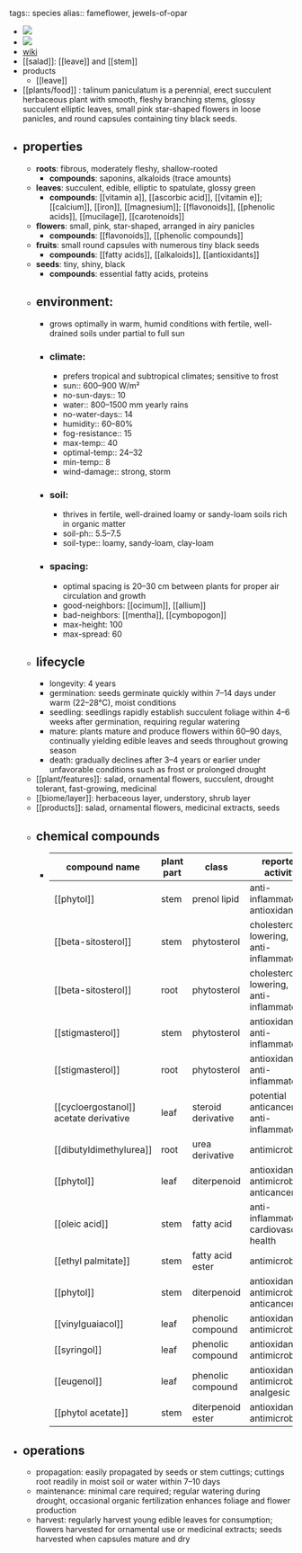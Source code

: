 tags:: species
alias:: fameflower, jewels-of-opar

- ![](https://peach-geographical-bat-397.mypinata.cloud/ipfs/QmY78iNwt1QHjrTNxNimphV6v59CcoRL6b8D2MTs9pkSQY)
- ![](https://peach-geographical-bat-397.mypinata.cloud/ipfs/QmXvCqv7LfM7Dtazh8YhL9agQWYV72bB34vx9erk6m81dy)
- [wiki](https://en.wikipedia.org/wiki/Talinum_paniculatum)
- [[salad]]: [[leave]] and [[stem]]
- products
	- [[leave]]
- [[plants/food]] : talinum paniculatum is a perennial, erect succulent herbaceous plant with smooth, fleshy branching stems, glossy succulent elliptic leaves, small pink star-shaped flowers in loose panicles, and round capsules containing tiny black seeds.
- ## properties
	- **roots**: fibrous, moderately fleshy, shallow-rooted
		- **compounds**: saponins, alkaloids (trace amounts)
	- **leaves**: succulent, edible, elliptic to spatulate, glossy green
		- **compounds**: [[vitamin a]], [[ascorbic acid]], [[vitamin e]]; [[calcium]], [[iron]], [[magnesium]]; [[flavonoids]], [[phenolic acids]], [[mucilage]], [[carotenoids]]
	- **flowers**: small, pink, star-shaped, arranged in airy panicles
		- **compounds**: [[flavonoids]], [[phenolic compounds]]
	- **fruits**: small round capsules with numerous tiny black seeds
		- **compounds**: [[fatty acids]], [[alkaloids]], [[antioxidants]]
	- **seeds**: tiny, shiny, black
		- **compounds**: essential fatty acids, proteins
	- ## environment:
		- grows optimally in warm, humid conditions with fertile, well-drained soils under partial to full sun
		- ### climate:
			- prefers tropical and subtropical climates; sensitive to frost
			- sun:: 600–900 W/m²
			- no-sun-days:: 10
			- water:: 800–1500 mm yearly rains
			- no-water-days:: 14
			- humidity:: 60–80%
			- fog-resistance:: 15
			- max-temp:: 40
			- optimal-temp:: 24–32
			- min-temp:: 8
			- wind-damage:: strong, storm
		- ### soil:
			- thrives in fertile, well-drained loamy or sandy-loam soils rich in organic matter
			- soil-ph:: 5.5–7.5
			- soil-type:: loamy, sandy-loam, clay-loam
		- ### spacing:
			- optimal spacing is 20–30 cm between plants for proper air circulation and growth
			- good-neighbors: [[ocimum]], [[allium]]
			- bad-neighbors: [[mentha]], [[cymbopogon]]
			- max-height: 100
			- max-spread: 60
	- ## lifecycle
		- longevity: 4 years
		- germination: seeds germinate quickly within 7–14 days under warm (22–28°C), moist conditions
		- seedling: seedlings rapidly establish succulent foliage within 4–6 weeks after germination, requiring regular watering
		- mature: plants mature and produce flowers within 60–90 days, continually yielding edible leaves and seeds throughout growing season
		- death: gradually declines after 3–4 years or earlier under unfavorable conditions such as frost or prolonged drought
	- [[plant/features]]: salad, ornamental flowers, succulent, drought tolerant, fast-growing, medicinal
	- [[biome/layer]]: herbaceous layer, understory, shrub layer
	- [[products]]: salad, ornamental flowers, medicinal extracts, seeds
	- ## chemical compounds
		- | compound name                           | plant part | class              | reported activity                                  |
		  |-----------------------------------------|------------|--------------------|----------------------------------------------------|
		  | [[phytol]]                                  | stem       | prenol lipid       | anti-inflammatory, antioxidant                    |
		  | [[beta-sitosterol]]                         | stem       | phytosterol        | cholesterol-lowering, anti-inflammatory           |
		  | [[beta-sitosterol]]                         | root       | phytosterol        | cholesterol-lowering, anti-inflammatory           |
		  | [[stigmasterol]]                            | stem       | phytosterol        | antioxidant, anti-inflammatory                    |
		  | [[stigmasterol]]                            | root       | phytosterol        | antioxidant, anti-inflammatory                    |
		  | [[cycloergostanol]] acetate derivative      | leaf       | steroid derivative | potential anticancer, anti-inflammatory           |
		  | [[dibutyldimethylurea]]                     | root       | urea derivative    | antimicrobial                                     |
		  | [[phytol]]                                  | leaf       | diterpenoid        | antioxidant, antimicrobial, anticancer            |
		  | [[oleic acid]]                              | stem       | fatty acid         | anti-inflammatory, cardiovascular health          |
		  | [[ethyl palmitate]]                         | stem       | fatty acid ester   | antimicrobial                                     |
		  | [[phytol]]                                  | stem       | diterpenoid        | antioxidant, antimicrobial, anticancer            |
		  | [[vinylguaiacol]]                           | leaf       | phenolic compound  | antioxidant, antimicrobial                        |
		  | [[syringol]]                                | leaf       | phenolic compound  | antioxidant, antimicrobial                        |
		  | [[eugenol]]                                 | leaf       | phenolic compound  | antioxidant, antimicrobial, analgesic             |
		  | [[phytol acetate]]                          | stem       | diterpenoid ester  | antioxidant, antimicrobial                        |
- ## operations
	- propagation: easily propagated by seeds or stem cuttings; cuttings root readily in moist soil or water within 7–10 days
	- maintenance: minimal care required; regular watering during drought, occasional organic fertilization enhances foliage and flower production
	- harvest: regularly harvest young edible leaves for consumption; flowers harvested for ornamental use or medicinal extracts; seeds harvested when capsules mature and dry